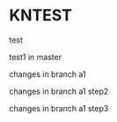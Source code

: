 KNTEST
======

test

test1 in master

changes in branch a1

changes in branch a1 step2

changes in branch a1 step3
